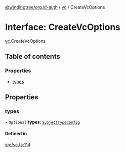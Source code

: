 [@windingtree/org.id-auth](../README.md) / [vc](../modules/vc.md) / CreateVcOptions

# Interface: CreateVcOptions

[vc](../modules/vc.md).CreateVcOptions

## Table of contents

### Properties

- [types](vc.CreateVcOptions.md#types)

## Properties

### types

• `Optional` **types**: [`SubjectTypeConfig`](../modules/vc.md#subjecttypeconfig)

#### Defined in

[src/vc.ts:114](https://github.com/kostysh/org.id-sdk/blob/8a83d95/packages/auth/src/vc.ts#L114)
